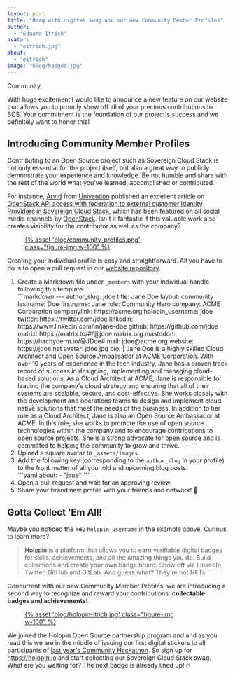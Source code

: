```yaml
---
layout: post
title: "Brag with digital swag and our new Community Member Profiles"
author:
  - "Eduard Itrich"
avatar:
  - "eitrich.jpg"
about:
  - "eitrich"
image: "blog/badges.jpg"
---
```


Community,

With huge excitement I would like to announce a new feature on our website that allows you to proudly show off all of your precious contributions to SCS. Your commitment is the foundation of our project's success and we definitely want to honor this!

## Introducing Community Member Profiles

Contributing to an Open Source project such as Sovereign Cloud Stack is not only essential for the project itself, but also a great way to publicly demonstrate your experience and knowledge. Be not humble and share with the rest of the world what you've learned, accomplished or contributed.

For instance, [Arvid](https://scs.community/members/arequate) from [Univention](https://univention.com) published an excellent article on [OpenStack API access with federation to external customer Identity Providers in Sovereign Cloud Stack](https://scs.community/2023/01/05/sig-iam-openstack-cli-with-federation/), which has been featured on all social media channels by [OpenStack](https://www.openstack.org/). Isn't it fantastic if this valuable work also creates visibility for the contributor as well as the company?

<figure class="figure mx-auto d-block" style="width:70%">
  <a href="{% asset "blog/community-profiles.png" @path %}">
    {% asset 'blog/community-profiles.png' class="figure-img w-100" %}
  </a>
</figure>

Creating your individual profile is easy and straightforward. All you have to do is to open a pull request in our [website repository](https://github.com/SovereignCloudStack/website).

<ol>
<li>Create a Markdown file under <code>_members</code> with your individual handle following this template.
<div markdown=1>
```markdown
---
author_slug: jdoe
title: Jane Doe
layout: community
lastname: Doe
firstname: Jane
role: Community Hero
company: ACME Corporation
companylink: https://acme.org
holopin_username: jdoe
twitter: https://twitter.com/jdoe
linkedin: https://www.linkedin.com/in/jane-doe
github: https://github.com/jdoe
matrix: https://matrix.to/#/@jdoe:matrix.org
mastodon: https://hachyderm.io/@JDoe#
mail: jdoe@acme.org
website: https://jdoe.net
avatar: jdoe.jpg
bio: |
    Jane Doe is a highly skilled Cloud Architect and Open Source Ambassador at ACME Corporation. With over 10 years of experience in the tech industry, Jane has a proven track record of success in designing, implementing and managing cloud-based solutions. As a Cloud Architect at ACME, Jane is responsible for leading the company's cloud strategy and ensuring that all of their systems are scalable, secure, and cost-effective. She works closely with the development and operations teams to design and implement cloud-native solutions that meet the needs of the business. In addition to her role as a Cloud Architect, Jane is also an Open Source Ambassador at ACME. In this role, she works to promote the use of open source technologies within the company and to encourage contributions to open source projects. She is a strong advocate for open source and is committed to helping the community to grow and thrive.
---
```
</div>
</li>
<li>Upload a square avatar to <code>_assets/images</code>.</li>
<li>Add the following key (corresponding to the <code>author_slug</code> in your profile) to the front matter of all your old and upcoming blog posts.
<div markdown=1>
```yaml
about:
  - "jdoe"
```
</div>
</li>
<li>Open a pull request and wait for an approving review.</li>
<li>Share your brand new profile with your friends and network! 🎉</li>
</ol>

## Gotta Collect 'Em All!

Maybe you noticed the key `holopin_username` in the example above. Curious to learn more?

> [Holopin](https://www.holopin.io/) is a platform that allows you to earn verifiable digital badges for skills, achievements, and all the amazing things you do. Build collections and create your own badge board. Show off via LinkedIn, Twitter, GitHub and GitLab.
> And guess what? They're not NFTs.

Concurrent with our new Community Member Profiles, we are introducing a second way to recognize and reward your contributions: **collectable badges and achievements!**

<figure class="figure mx-auto d-block" style="width:70%">
  <a href="{% asset "blog/holopin-itrich.jpg" @path %}">
    {% asset 'blog/holopin-itrich.jpg' class="figure-img w-100" %}
  </a>
</figure>

We joined the Holopin Open Source partnership program and and as you read this we are in the middle of issuing our first digital stickers to all participants of [last year's Community Hackathon](https://scs.community/2022/11/25/hackathon-wrapup/). So sign up for <https://holopin.io> and start collecting our Sovereign Cloud Stack swag. What are you waiting for? The next badge is already lined up! 🔥
